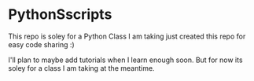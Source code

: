 # PythonSscripts
This repo is soley for a Python Class I am taking just created this repo for easy code sharing :) 

I'll plan to maybe add tutorials when I learn enough soon. But for now its soley for a class I am taking at the meantime.
